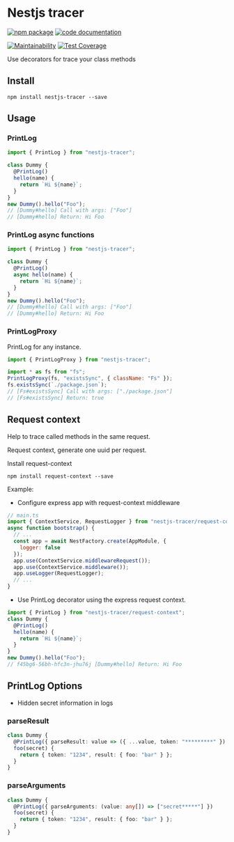 # Nestjs tracer

[![npm package](https://img.shields.io/npm/v/nestjs-tracer.svg)](https://www.npmjs.com/package/nestjs-tracer) [![code documentation](https://img.shields.io/badge/Code-documentation-blue.svg)](https://miguelsavignano.github.io/nestjs-tracer/globals.html)

[![Maintainability](https://api.codeclimate.com/v1/badges/8b4c8280e6801cce4ad6/maintainability)](https://codeclimate.com/github/MiguelSavignano/nestjs-tracer/maintainability)
[![Test Coverage](https://api.codeclimate.com/v1/badges/8b4c8280e6801cce4ad6/test_coverage)](https://codeclimate.com/github/MiguelSavignano/nestjs-tracer/test_coverage)

Use decorators for trace your class methods

## Install

```
npm install nestjs-tracer --save
```

## Usage

### PrintLog

```javascript
import { PrintLog } from "nestjs-tracer";

class Dummy {
  @PrintLog()
  hello(name) {
    return `Hi ${name}`;
  }
}
new Dummy().hello("Foo");
// [Dummy#hello] Call with args: ["Foo"]
// [Dummy#hello] Return: Hi Foo
```

### PrintLog async functions

```javascript
import { PrintLog } from "nestjs-tracer";

class Dummy {
  @PrintLog()
  async hello(name) {
    return `Hi ${name}`;
  }
}
new Dummy().hello("Foo");
// [Dummy#hello] Call with args: ["Foo"]
// [Dummy#hello] Return: Hi Foo
```

### PrintLogProxy

PrintLog for any instance.

```javascript
import { PrintLogProxy } from "nestjs-tracer";

import * as fs from "fs";
PrintLogProxy(fs, "existsSync", { className: "Fs" });
fs.existsSync(`./package.json`);
// [Fs#existsSync] Call with args: ["./package.json"]
// [Fs#existsSync] Return: true
```

## Request context

Help to trace called methods in the same request.

Request context, generate one uuid per request.

Install request-context

```
npm install request-context --save
```

Example:

- Configure express app with request-context middleware

```js
// main.ts
import { ContextService, RequestLogger } from "nestjs-tracer/request-context";
async function bootstrap() {
  // ...
  const app = await NestFactory.create(AppModule, {
    logger: false
  });
  app.use(ContextService.middlewareRequest());
  app.use(ContextService.middleware());
  app.useLogger(RequestLogger);
  // ...
}
```

- Use PrintLog decorator using the express request context.

```javascript
import { PrintLog } from "nestjs-tracer/request-context";
class Dummy {
  @PrintLog()
  hello(name) {
    return `Hi ${name}`;
  }
}
new Dummy().hello("Foo");
// f45bg6-56bh-hfc3n-jhu76j [Dummy#hello] Return: Hi Foo
```

## PrintLog Options

- Hidden secret information in logs

### parseResult

```typescript
class Dummy {
  @PrintLog({ parseResult: value => ({ ...value, token: "*********" }) })
  foo(secret) {
    return { token: "1234", result: { foo: "bar" } };
  }
}
```

### parseArguments

```typescript
class Dummy {
  @PrintLog({ parseArguments: (value: any[]) => ["secret*****"] })
  foo(secret) {
    return { token: "1234", result: { foo: "bar" } };
  }
}
```

